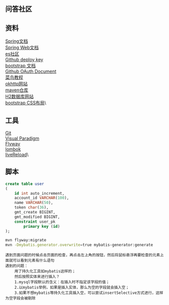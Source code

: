 ## 问答社区

## 资料
[Spring文档](https://spring.io/guides) \
[Spring Web文档](https://spring.io/guides/gs/serving-web-content/) \
[es社区](https://elasticsearch.cn/explore) \
[Github deploy key](https://developer.github.com/v3/guides/managing-deploy-keys/#deploy-keys) \
[bootstrap 文档](https://v3.bootcss.com/getting-started/#download)\
[Github OAuth Document](https://developer.github.com/apps/building-github-apps/creating-a-github-app/)\
[菜鸟教程](https://www.runoob.com/)\
[okhttp网站](https://square.github.io/okhttp/)\
[maven仓库](https://mvnrepository.com/artifact/com.alibaba)\
[H2数据库网站](http://www.h2database.com/html/main.html)\
[bootstrap CSS布局](https://v3.bootcss.com/css/#grid)\

## 工具
[Git](https://git-scm.com/download) \
[Visual Paradigm](https://www.visual-paradigm.com)\
[Flyway](https://flywaydb.org/getstarted/)\
[lombok](https://projectlombok.org/setup/maven)\
[liveReload](http://livereload.com/extensions/)\

## 脚本
```sql
create table user
(
	id int auto_increment,
	account_id VARCHAR(100),
	name VARCHAR(50),
	token char(36),
	gmt_create BIGINT,
	gmt_modified BIGINT,
	constraint user_pk
		primary key (id)
);
```
```bash
mvn flyway:migrate
mvn -Dmybatis.generator.overwrite=true mybatis-generator:generate
```
```
遇到页面问题的时候点击页面的检查，再点击左上角的按钮，然后将鼠标悬浮再要检查的元素上面就可以看到元素有什么语句
遇到的问题：
    用了持久化工具如mybatis这样的；
    然后按照实体来进行插入？
    1.mysql字段默认的含义：在插入时不指定该字段的值；
    2.以mybatis举例，如果是插入实体，那么为空的字段就会插入空；
    3.如果不想mybatis等持久化工具插入空，可以尝试insertSelective方式进行，这样为空字段会被剔除
```